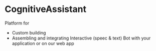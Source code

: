 # CognitiveAssistant
Platform for 
  - Custom building
  - Assembling and integrating 
Interactive (speec & text) Bot with your application or on our web app
